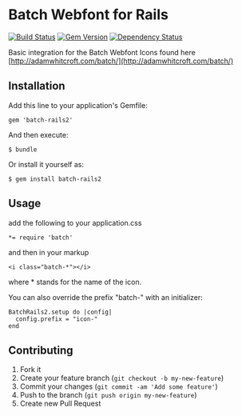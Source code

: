 # Batch Webfont for Rails
[![Build Status](https://travis-ci.org/mortik/batch-rails2.png?branch=master)](https://travis-ci.org/mortik/batch-rails2)
[![Gem Version](https://badge.fury.io/rb/batch-rails2.png)](http://badge.fury.io/rb/batch-rails2)
[![Dependency Status](https://gemnasium.com/mortik/batch-rails2.png)](https://gemnasium.com/mortik/batch-rails2)

Basic integration for the Batch Webfont Icons found here [http://adamwhitcroft.com/batch/](http://adamwhitcroft.com/batch/)

## Installation

Add this line to your application's Gemfile:

```
gem 'batch-rails2'
```

And then execute:

```
$ bundle
```

Or install it yourself as:

```
$ gem install batch-rails2
```

## Usage

add the following to your application.css

```
*= require 'batch'
```

and then in your markup

```
<i class="batch-*"></i>
```

where * stands for the name of the icon.

You can also override the prefix "batch-" with an initializer:

```
BatchRails2.setup do |config|
  config.prefix = "icon-"
end
```

## Contributing

1. Fork it
2. Create your feature branch (`git checkout -b my-new-feature`)
3. Commit your changes (`git commit -am 'Add some feature'`)
4. Push to the branch (`git push origin my-new-feature`)
5. Create new Pull Request
